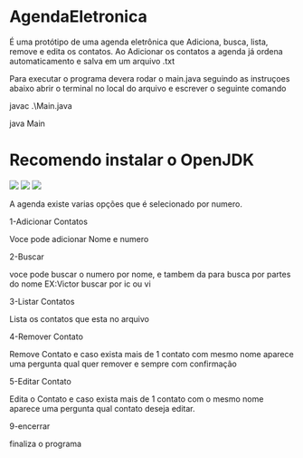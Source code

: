 # AgendaEletronica
É uma protótipo de uma agenda eletrônica que Adiciona, busca, lista, remove e edita os contatos. Ao Adicionar os contatos a agenda já ordena automaticamento e salva em um arquivo .txt

Para executar o programa devera rodar o main.java seguindo as instruçoes abaixo
abrir o terminal no local do arquivo e escrever o seguinte comando 
<p>javac .\Main.java</p>
<p>java Main</p>

# Recomendo instalar o OpenJDK

<img style="-webkit-user-select: none;margin: auto;" src="https://www.plantuml.com/plantuml/img/SoWkIImgAStDuGejBaqioinNqDMrKz1mJCbCpipFIopIH1LFAYrEJaGJ2qhDpIzBHHFCoGGQZ2QMcf9P0ZBH8JKl1MGZ0000">

<img style="-webkit-user-select: none;margin: auto;" src="https://www.plantuml.com/plantuml/img/RKzB2i8m4DtFAOQk5AdW3IfrgMvwWi4EOI0VcAJTIEzkOh8GwUvzcFVU336HfiLPW2J9CewMOkI8VKLu4p9A3W1UNpwga5uD-vdm3OYdAQbuWuRJCpW-7F-qnR66h6u03nBVNSw-mxx72kwiE_94TgKzuwUypSa1PKNkN8FCs2PipMr1bPGuW24VbtS_">

<img style="-webkit-user-select: none;margin: auto;" src="https://www.plantuml.com/plantuml/img/JKvB2i8m4DtFAORiUm4NKb4KGK4eNSkp3YMGD3X916_lY4JSFEPzcJuNQAan41LVWh0xmo_SyI2FAiialFEO5T4HOIf9USmLwXFTKbtkq1UxlQPu_TGS8_DXF1AH8NThtgg7RcQn9A_u0iM_r58dqURQsTG1uOcVyMMst5lJ_dq3">

A agenda existe varias opções que é selecionado por numero.

1-Adicionar Contatos
<p>Voce pode adicionar Nome e numero </p>

2-Buscar 
<p>voce pode buscar o numero por nome, e tambem da para busca por partes do nome EX:Victor buscar por ic ou vi </p>

3-Listar Contatos
<p>Lista os contatos que esta no arquivo</p>

4-Remover Contato
<p>Remove Contato e caso exista mais de 1 contato com mesmo nome aparece uma pergunta qual quer remover e sempre com confirmação </p>

5-Editar Contato 
<p>Edita o Contato e caso exista mais de 1 contato com o mesmo nome aparece uma pergunta qual contato deseja editar.</p>

9-encerrar
<p>finaliza o programa</p>
